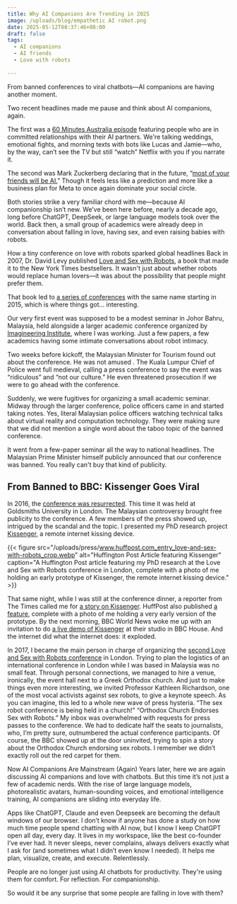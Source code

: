 ```yaml
---
title: Why AI Companions Are Trending in 2025
image: /uploads/blog/empathetic AI robot.png
date: 2025-05-12T08:37:46+08:00
draft: false
tags:
  - AI companions
  - AI friends
  - Love with robots
  
---
```


From banned conferences to viral chatbots—AI companions are having another moment.

Two recent headlines made me pause and think about AI companions, again.

The first was a [60 Minutes Australia episode](https://www.youtube.com/watch?v=_d08BZmdZu8) featuring people who are in committed relationships with their AI partners. We're talking weddings, emotional fights, and morning texts with bots like Lucas and Jamie—who, by the way, can’t see the TV but still “watch” Netflix with you if you narrate it.

The second was Mark Zuckerberg declaring that in the future, “[most of your friends will be AI.](https://www.wsj.com/tech/ai/mark-zuckerberg-ai-digital-future-0bb04de7)” Though it feels less like a prediction and more like a business plan for Meta to once again dominate your social circle.

Both stories strike a very familiar chord with me—because AI companionship isn’t new. We’ve been here before, nearly a decade ago, long before ChatGPT, DeepSeek, or large language models took over the world. Back then, a small group of academics were already deep in conversation about falling in love, having sex, and even raising babies with robots.

How a tiny conference on love with robots sparked global headlines
Back in 2007, Dr. David Levy published [Love and Sex with Robots](https://www.amazon.co.uk/Love-Sex-Robots-Human-robot-Relationships/dp/0715637770), a book that made it to the New York Times bestsellers. It wasn't just about whether robots would replace human lovers—it was about the possibility that people might prefer them.

That book led to [a series of conferences](https://www.lovewithrobots.com/) with the same name starting in 2015, which is where things got... interesting.

Our very first event was supposed to be a modest seminar in Johor Bahru, Malaysia, held alongside a larger academic conference organized by [Imagineering Institute](https://imagineeringinstitute.org/), where I was working. Just a few papers, a few academics having some intimate conversations about robot intimacy.

Two weeks before kickoff, the Malaysian Minister for Tourism found out about the conference. He was not amused . The Kuala Lumpur Chief of Police went full medieval, calling a press conference to say the event was “ridiculous” and “not our culture.” He even threatened prosecution if we were to go ahead with the conference.

Suddenly, we were fugitives for organizing a small academic seminar. Midway through the larger conference, police officers came in and started taking notes. Yes, literal Malaysian police officers watching technical talks about virtual reality and computation technology. They were making sure that we did not mention a single word about the taboo topic of the banned conference.

It went from a few-paper seminar all the way to national headlines. The Malaysian Prime Minister himself publicly announced that our conference was banned. You really can't buy that kind of publicity.

## From Banned to BBC: Kissenger Goes Viral
In 2016, the [conference was resurrected](https://link.springer.com/book/10.1007/978-3-319-57738-8). This time it was held at Goldsmiths University in London. The Malaysian controversy brought free publicity to the conference. A few members of the press showed up, intrigued by the scandal and the topic. I presented my PhD research project [Kissenger](https://link.springer.com/chapter/10.1007/978-3-319-57738-8_11), a remote internet kissing device.


{{< figure src="/uploads/press/www.huffpost.com_entry_love-and-sex-with-robots_crop.webp" alt="Huffington Post Article featuring Kissenger" caption="A Huffington Post article featuring my PhD research at the Love and Sex with Robots conference in London, complete with a photo of me holding an early prototype of Kissenger, the remote internet kissing device." >}}


That same night, while I was still at the conference dinner, a reporter from The Times called me for [a story on Kissenger](https://www.thetimes.com/uk/article/romance-over-the-phone-can-be-sealed-with-a-kiss-khhfqz69z). HuffPost also published [a feature](https://www.huffpost.com/entry/love-and-sex-with-robots_b_13786384), complete with a photo of me holding a very early version of the prototype. By the next morning, BBC World News woke me up with an invitation to do [a live demo of Kissenger](https://www.youtube.com/watch?v=VZPf5BE7__w) at their studio in BBC House. And the internet did what the internet does: it exploded.

In 2017, I became the main person in charge of organizing the [second Love and Sex with Robots conference](https://link.springer.com/book/10.1007/978-3-319-76369-9) in London. Trying to plan the logistics of an international conference in London while I was based in Malaysia was no small feat. Through personal connections, we managed to hire a venue, ironically, the event hall next to a Greek Orthodox church. And just to make things even more interesting, we invited Professor Kathleen Richardson, one of the most vocal activists against sex robots, to give a keynote speech. As you can imagine, this led to a whole new wave of press hysteria. “The sex robot conference is being held in a church!” “Orthodox Church Endorses Sex with Robots.” My inbox was overwhelmed with requests for press passes to the conference. We had to dedicate half the seats to journalists, who, I’m pretty sure, outnumbered the actual conference participants. Of course, the BBC showed up at the door uninvited, trying to spin a story about the Orthodox Church endorsing sex robots. I remember we didn’t exactly roll out the red carpet for them.

Now AI Companions Are Mainstream (Again)
Years later, here we are again discussing AI companions and love with chatbots. But this time it’s not just a few of academic nerds. With the rise of large language models, photorealistic avatars, human-sounding voices, and emotional intelligence training, AI companions are sliding into everyday life.

Apps like ChatGPT, Claude and even Deepseek are becoming the default windows of our browser. I don’t know if anyone has done a study on how much time people spend chatting with AI now, but I know I keep ChatGPT open all day, every day. It lives in my workspace, like the best co-founder I’ve ever had. It never sleeps, never complains, always delivers exactly what I ask for (and sometimes what I didn’t even know I needed). It helps me plan, visualize, create, and execute. Relentlessly.

People are no longer just using AI chatbots for productivity. They're using them for comfort. For reflection. For companionship.

So would it be any surprise that some people are falling in love with them?